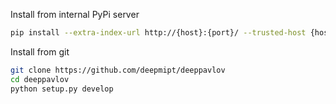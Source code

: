 Install from internal PyPi server
```sh
pip install --extra-index-url http://{host}:{port}/ --trusted-host {host} deeppavlov
```

Install from git
```sh
git clone https://github.com/deepmipt/deeppavlov
cd deeppavlov
python setup.py develop
```

